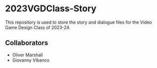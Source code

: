 # 2023VGDClass-Story
This repository is used to store the story and dialogue files for the Video Game Design Class of 2023-24.

## Collaborators
- Oliver Marshall
- Giovanny Vibanco
